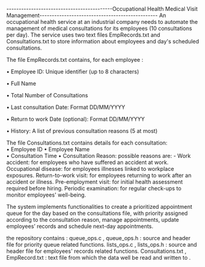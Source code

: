 -------------------------------------------Occupational Health Medical Visit Management------------------------------------------------ 
An occupational health service at an industrial company needs to automate the management 
of medical consultations for its employees (10 consultations per day). The service uses two 
text files EmpRecords.txt and Consultations.txt to store information about employees and 
day's scheduled consultations.

The file EmpRecords.txt contains, for each employee : 


• Employee ID: Unique identifier (up to 8 characters) 

• Full Name


• Total Number of Consultations 

• Last consultation Date: Format DD/MM/YYYY 

• Return to work Date (optional): Format DD/MM/YYYY  

• History: A list of previous consultation reasons (5 at most) 

The file Consultations.txt contains details for each consultation:  
• Employee ID 
• Employee Name  
• Consultation Time 
• Consultation Reason: possible reasons are: - 
        Work accident: for employees who have suffered an accident at work. 
        Occupational disease: for employees illnesses linked to workplace exposures. 
        Return-to-work visit: for employees returning to work after an accident or illness. 
        Pre-employment visit: for initial health assessment required before hiring. 
        Periodic examination: for regular check-ups to monitor employees' well-being. 

        
The system implements functionalities to create a prioritized appointment queue for 
the day based on the consultations file, with priority assigned according to the consultation 
reason, manage appointments, update employees’ records and schedule next-day 
appointments.


the repository contains :
  queue_ops.c , queue_ops.h : source and header file for priority queue related functions.
  lists_ops.c , lists_ops.h : source and header file for employees' records related functions.
  Consultations.txt , EmpRecord.txt : text file from which the data well be read and written to .
